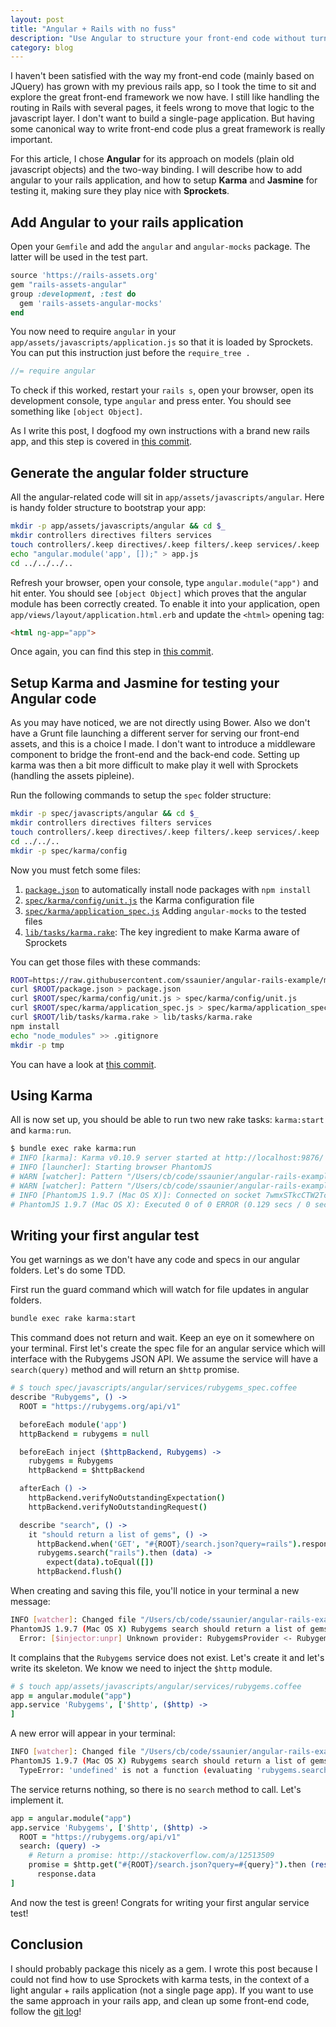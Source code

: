 ```yaml
---
layout: post
title: "Angular + Rails with no fuss"
description: "Use Angular to structure your front-end code without turning it into a single page application"
category: blog
---
```


I haven't been satisfied with the way my front-end code (mainly based on JQuery) has grown with my previous rails app, so I took the time to sit and explore the great front-end framework we now have. I still like handling the routing in Rails with several pages, it feels wrong to move that logic to the javascript layer. I don't want to build a single-page application. But having some canonical way to write front-end code plus a great framework is really important.

For this article, I chose **Angular** for its approach on models (plain old javascript objects) and the two-way binding. I will describe how to add angular to your rails application, and how to setup **Karma** and **Jasmine** for testing it, making sure they play nice with **Sprockets**.

## Add Angular to your rails application

Open your `Gemfile` and add the `angular` and `angular-mocks` package. The latter will be used in the test part.

```ruby
source 'https://rails-assets.org'
gem "rails-assets-angular"
group :development, :test do
  gem 'rails-assets-angular-mocks'
end
```

You now need to require `angular` in your `app/assets/javascripts/application.js` so that it is loaded by Sprockets.
You can put this instruction just before the `require_tree .`

```js
//= require angular
```

To check if this worked, restart your `rails s`, open your browser, open its development console, type `angular` and press enter. You should see something like `[object Object]`.

As I write this post, I dogfood my own instructions with a brand new rails app, and this step is covered in [this commit](https://github.com/ssaunier/angular-rails-example/commit/f1f8a86d7c8d6c3cf5498f78a480a9f9700cb3a6).

## Generate the angular folder structure

All the angular-related code will sit in `app/assets/javascripts/angular`. Here is handy folder structure to bootstrap your app:

```bash
mkdir -p app/assets/javascripts/angular && cd $_
mkdir controllers directives filters services
touch controllers/.keep directives/.keep filters/.keep services/.keep
echo "angular.module('app', []);" > app.js
cd ../../../..
```

Refresh your browser, open your console, type `angular.module("app")` and hit enter.
You should see `[object Object]` which proves that the angular module has been correctly
created. To enable it into your application, open `app/views/layout/application.html.erb`
and update the `<html>` opening tag:

```html
<html ng-app="app">
```

Once again, you can find this step in [this commit](https://github.com/ssaunier/angular-rails-example/commit/1b425ecb324c768eb0d5be86b3d757731a48cc35).

## Setup Karma and Jasmine for testing your Angular code

As you may have noticed, we are not directly using Bower. Also we don't have a Grunt file launching a different server for serving our front-end assets, and this is a choice I made. I don't want to introduce a middleware component to bridge the front-end and the back-end code. Setting up karma was then a bit more difficult to make play it well with Sprockets (handling the assets pipleine).

Run the following commands to setup the `spec` folder structure:

```bash
mkdir -p spec/javascripts/angular && cd $_
mkdir controllers directives filters services
touch controllers/.keep directives/.keep filters/.keep services/.keep
cd ../../..
mkdir -p spec/karma/config
```

Now you must fetch some files:

1. [`package.json`](https://github.com/ssaunier/angular-rails-example/blob/master/package.json) to automatically install node packages with `npm install`
1. [`spec/karma/config/unit.js`](https://github.com/ssaunier/angular-rails-example/blob/master/spec/karma/config/unit.js) the Karma configuration file
1. [`spec/karma/application_spec.js`](https://github.com/ssaunier/angular-rails-example/blob/master/spec/karma/application_spec.js) Adding `angular-mocks` to the tested files
1. [`lib/tasks/karma.rake`](https://github.com/ssaunier/angular-rails-example/blob/master/lib/tasks/karma.rake): The key ingredient to make Karma aware of Sprockets

You can get those files with these commands:

```bash
ROOT=https://raw.githubusercontent.com/ssaunier/angular-rails-example/master/
curl $ROOT/package.json > package.json
curl $ROOT/spec/karma/config/unit.js > spec/karma/config/unit.js
curl $ROOT/spec/karma/application_spec.js > spec/karma/application_spec.js
curl $ROOT/lib/tasks/karma.rake > lib/tasks/karma.rake
npm install
echo "node_modules" >> .gitignore
mkdir -p tmp
```

You can have a look at [this commit](https://github.com/ssaunier/angular-rails-example/commit/058bc21292e1bb119b37c01ced95c8a775529b4f).

## Using Karma

All is now set up, you should be able to run two new rake tasks: `karma:start` and `karma:run`.

```bash
$ bundle exec rake karma:run
# INFO [karma]: Karma v0.10.9 server started at http://localhost:9876/
# INFO [launcher]: Starting browser PhantomJS
# WARN [watcher]: Pattern "/Users/cb/code/ssaunier/angular-rails-example/app/assets/javascripts/angular/*/*.{coffee,js}" does not match any file.
# WARN [watcher]: Pattern "/Users/cb/code/ssaunier/angular-rails-example/spec/javascripts/**/*_spec.{coffee,js}" does not match any file.
# INFO [PhantomJS 1.9.7 (Mac OS X)]: Connected on socket 7wmxSTkcCTW2TcUF9Uk0
# PhantomJS 1.9.7 (Mac OS X): Executed 0 of 0 ERROR (0.129 secs / 0 secs)
```

## Writing your first angular test

You get warnings as we don't have any code and specs in our angular folders. Let's do some TDD.

First run the guard command which will watch for file updates in angular folders.

```bash
bundle exec rake karma:start
```

This command does not return and wait. Keep an eye on it somewhere on your terminal.
First let's create the spec file for an angular service which will interface with the
Rubygems JSON API. We assume the service will have a `search(query)` method and
will return an `$http` promise.

```coffee
# $ touch spec/javascripts/angular/services/rubygems_spec.coffee
describe "Rubygems", () ->
  ROOT = "https://rubygems.org/api/v1"

  beforeEach module('app')
  httpBackend = rubygems = null

  beforeEach inject ($httpBackend, Rubygems) ->
    rubygems = Rubygems
    httpBackend = $httpBackend

  afterEach () ->
    httpBackend.verifyNoOutstandingExpectation()
    httpBackend.verifyNoOutstandingRequest()

  describe "search", () ->
    it "should return a list of gems", () ->
      httpBackend.when('GET', "#{ROOT}/search.json?query=rails").respond([])
      rubygems.search("rails").then (data) ->
        expect(data).toEqual([])
      httpBackend.flush()
```

When creating and saving this file, you'll notice in your terminal a new message:

```bash
INFO [watcher]: Changed file "/Users/cb/code/ssaunier/angular-rails-example/spec/javascripts/angular/services/rubygems_spec.coffee".
PhantomJS 1.9.7 (Mac OS X) Rubygems search should return a list of gems FAILED
  Error: [$injector:unpr] Unknown provider: RubygemsProvider <- Rubygems
```

It complains that the `Rubygems` service does not exist. Let's create it
and let's write its skeleton. We know we need to inject the `$http` module.

```coffee
# $ touch app/assets/javascripts/angular/services/rubygems.coffee
app = angular.module("app")
app.service 'Rubygems', ['$http', ($http) ->
]
```

A new error will appear in your terminal:

```bash
INFO [watcher]: Changed file "/Users/cb/code/ssaunier/angular-rails-example/app/assets/javascripts/angular/services/rubygems.coffee".
PhantomJS 1.9.7 (Mac OS X) Rubygems search should return a list of gems FAILED
  TypeError: 'undefined' is not a function (evaluating 'rubygems.search("rails")')
```

The service returns nothing, so there is no `search` method to call. Let's implement it.

```coffee
app = angular.module("app")
app.service 'Rubygems', ['$http', ($http) ->
  ROOT = "https://rubygems.org/api/v1"
  search: (query) ->
    # Return a promise: http://stackoverflow.com/a/12513509
    promise = $http.get("#{ROOT}/search.json?query=#{query}").then (response) ->
      response.data
]
```

And now the test is green! Congrats for writing your first angular service test!

## Conclusion

I should probably package this nicely as a gem. I wrote this post because I could not
find how to use Sprockets with karma tests, in the context of a light angular + rails
application (not a single page app). If you want to use the same approach in your rails app, and
clean up some front-end code, follow the [git log](https://github.com/ssaunier/angular-rails-example/commits/master)!
